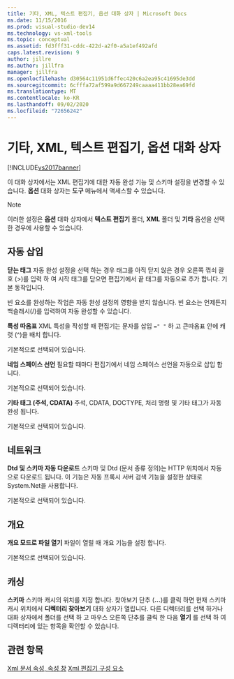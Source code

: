 ```yaml
---
title: 기타, XML, 텍스트 편집기, 옵션 대화 상자 | Microsoft Docs
ms.date: 11/15/2016
ms.prod: visual-studio-dev14
ms.technology: vs-xml-tools
ms.topic: conceptual
ms.assetid: fd3fff31-cddc-422d-a2f0-a5a1ef492afd
caps.latest.revision: 9
author: jillre
ms.author: jillfra
manager: jillfra
ms.openlocfilehash: d30564c11951d6ffec420c6a2ea95c41695de3dd
ms.sourcegitcommit: 6cfffa72af599a9d667249caaaa411bb28ea69fd
ms.translationtype: MT
ms.contentlocale: ko-KR
ms.lasthandoff: 09/02/2020
ms.locfileid: "72656242"
---
```

# <a name="miscellaneous-xml-text-editor-options-dialog-box"></a>기타, XML, 텍스트 편집기, 옵션 대화 상자
[!INCLUDE[vs2017banner](../includes/vs2017banner.md)]

이 대화 상자에서는 XML 편집기에 대한 자동 완성 기능 및 스키마 설정을 변경할 수 있습니다. **옵션** 대화 상자는 **도구** 메뉴에서 액세스할 수 있습니다.

> [!NOTE]
> 이러한 설정은 **옵션** 대화 상자에서 **텍스트 편집기** 폴더, **XML** 폴더 및 **기타** 옵션을 선택한 경우에 사용할 수 있습니다.

## <a name="auto-insert"></a>자동 삽입
 **닫는 태그** 자동 완성 설정을 선택 하는 경우 태그를 아직 닫지 않은 경우 오른쪽 꺾쇠 괄호 (>)를 입력 하 여 시작 태그를 닫으면 편집기에서 끝 태그를 자동으로 추가 합니다. 기본 동작입니다.

 빈 요소를 완성하는 작업은 자동 완성 설정의 영향을 받지 않습니다. 빈 요소는 언제든지 백슬래시(/)를 입력하여 자동 완성할 수 있습니다.

 **특성 따옴표** XML 특성을 작성할 때 편집기는 문자를 삽입 `=" "` 하 고 큰따옴표 안에 캐럿 (^)을 배치 합니다.

 기본적으로 선택되어 있습니다.

 **네임 스페이스 선언** 필요할 때마다 편집기에서 네임 스페이스 선언을 자동으로 삽입 합니다.

 기본적으로 선택되어 있습니다.

 **기타 태그 (주석, CDATA)** 주석, CDATA, DOCTYPE, 처리 명령 및 기타 태그가 자동 완성 됩니다.

 기본적으로 선택되어 있습니다.

## <a name="network"></a>네트워크
 **Dtd 및 스키마 자동 다운로드** 스키마 및 Dtd (문서 종류 정의)는 HTTP 위치에서 자동으로 다운로드 됩니다. 이 기능은 자동 프록시 서버 검색 기능을 설정한 상태로 System.Net을 사용합니다.

 기본적으로 선택되어 있습니다.

## <a name="outlining"></a>개요
 **개요 모드로 파일 열기** 파일이 열릴 때 개요 기능을 설정 합니다.

 기본적으로 선택되어 있습니다.

## <a name="caching"></a>캐싱
 **스키마** 스키마 캐시의 위치를 지정 합니다. 찾아보기 단추 (**...**)를 클릭 하면 현재 스키마 캐시 위치에서 **디렉터리 찾아보기** 대화 상자가 열립니다. 다른 디렉터리를 선택 하거나 대화 상자에서 폴더를 선택 하 고 마우스 오른쪽 단추를 클릭 한 다음 **열기** 를 선택 하 여 디렉터리에 있는 항목을 확인할 수 있습니다.

## <a name="see-also"></a>관련 항목
 [Xml 문서 속성, 속성 창](../xml-tools/xml-document-properties-properties-window.md) [Xml 편집기 구성 요소](../xml-tools/xml-editor-components.md)
